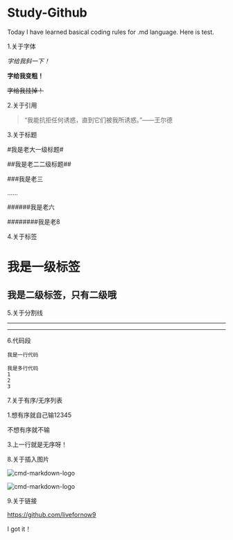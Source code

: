 # Study-Github

Today I have learned basical coding rules for .md language.
Here is test.

1.关于字体

*字给我斜一下！*

**字给我变粗！**

~~字给我挂掉！~~


2.关于引用

> “我能抗拒任何诱惑，直到它们被我所诱惑。”——王尔德


3.关于标题

#我是老大一级标题#

##我是老二二级标题##

###我是老三

......

######我是老六

########我是老8


4.关于标签

我是一级标签
===

我是二级标签，只有二级哦
---


5.关于分割线
***
---

6.代码段

`我是一行代码
`


```
我是多行代码
1
2
3
```


7.关于有序/无序列表

1.想有序就自己输12345

不想有序就不输

3.上一行就是无序呀！


8.关于插入图片

![cmd-markdown-logo](https://www.zybuluo.com/static/img/logo.png)

![cmd-markdown-logo](链接🔗)


9.关于链接

https://github.com/livefornow9


I got it！


